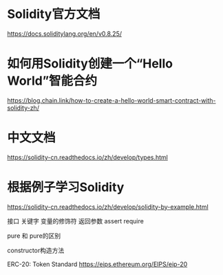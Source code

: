 # Solidity官方文档
https://docs.soliditylang.org/en/v0.8.25/

# 如何用Solidity创建一个“Hello World”智能合约
https://blog.chain.link/how-to-create-a-hello-world-smart-contract-with-solidity-zh/

# 中文文档
https://solidity-cn.readthedocs.io/zh/develop/types.html

# 根据例子学习Solidity
https://solidity-cn.readthedocs.io/zh/develop/solidity-by-example.html




接口
关键字
变量的修饰符
返回参数
assert
require

pure 和 pure的区别

constructor构造方法

ERC-20: Token Standard 
https://eips.ethereum.org/EIPS/eip-20